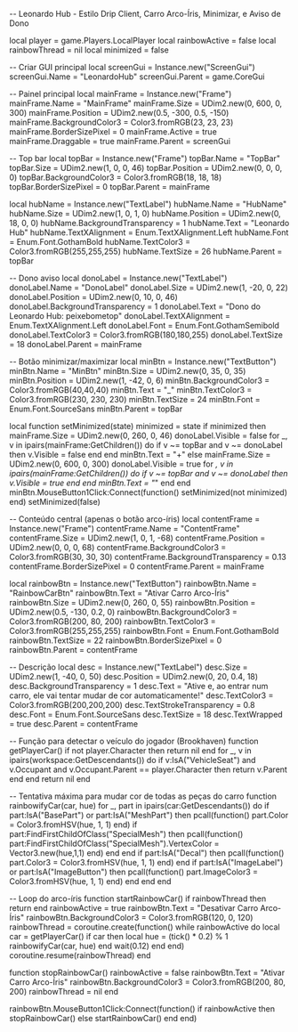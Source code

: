 -- Leonardo Hub - Estilo Drip Client, Carro Arco-Íris, Minimizar, e Aviso de Dono

local player = game.Players.LocalPlayer
local rainbowActive = false
local rainbowThread = nil
local minimized = false

-- Criar GUI principal
local screenGui = Instance.new("ScreenGui")
screenGui.Name = "LeonardoHub"
screenGui.Parent = game.CoreGui

-- Painel principal
local mainFrame = Instance.new("Frame")
mainFrame.Name = "MainFrame"
mainFrame.Size = UDim2.new(0, 600, 0, 300)
mainFrame.Position = UDim2.new(0.5, -300, 0.5, -150)
mainFrame.BackgroundColor3 = Color3.fromRGB(23, 23, 23)
mainFrame.BorderSizePixel = 0
mainFrame.Active = true
mainFrame.Draggable = true
mainFrame.Parent = screenGui

-- Top bar
local topBar = Instance.new("Frame")
topBar.Name = "TopBar"
topBar.Size = UDim2.new(1, 0, 0, 46)
topBar.Position = UDim2.new(0, 0, 0, 0)
topBar.BackgroundColor3 = Color3.fromRGB(18, 18, 18)
topBar.BorderSizePixel = 0
topBar.Parent = mainFrame

local hubName = Instance.new("TextLabel")
hubName.Name = "HubName"
hubName.Size = UDim2.new(1, 0, 1, 0)
hubName.Position = UDim2.new(0, 18, 0, 0)
hubName.BackgroundTransparency = 1
hubName.Text = "Leonardo Hub"
hubName.TextXAlignment = Enum.TextXAlignment.Left
hubName.Font = Enum.Font.GothamBold
hubName.TextColor3 = Color3.fromRGB(255,255,255)
hubName.TextSize = 26
hubName.Parent = topBar

-- Dono aviso
local donoLabel = Instance.new("TextLabel")
donoLabel.Name = "DonoLabel"
donoLabel.Size = UDim2.new(1, -20, 0, 22)
donoLabel.Position = UDim2.new(0, 10, 0, 46)
donoLabel.BackgroundTransparency = 1
donoLabel.Text = "Dono do Leonardo Hub: peixebometop"
donoLabel.TextXAlignment = Enum.TextXAlignment.Left
donoLabel.Font = Enum.Font.GothamSemibold
donoLabel.TextColor3 = Color3.fromRGB(180,180,255)
donoLabel.TextSize = 18
donoLabel.Parent = mainFrame

-- Botão minimizar/maximizar
local minBtn = Instance.new("TextButton")
minBtn.Name = "MinBtn"
minBtn.Size = UDim2.new(0, 35, 0, 35)
minBtn.Position = UDim2.new(1, -42, 0, 6)
minBtn.BackgroundColor3 = Color3.fromRGB(40,40,40)
minBtn.Text = "_"
minBtn.TextColor3 = Color3.fromRGB(230, 230, 230)
minBtn.TextSize = 24
minBtn.Font = Enum.Font.SourceSans
minBtn.Parent = topBar

local function setMinimized(state)
    minimized = state
    if minimized then
        mainFrame.Size = UDim2.new(0, 260, 0, 46)
        donoLabel.Visible = false
        for _, v in ipairs(mainFrame:GetChildren()) do
            if v ~= topBar and v ~= donoLabel then
                v.Visible = false
            end
        end
        minBtn.Text = "+"
    else
        mainFrame.Size = UDim2.new(0, 600, 0, 300)
        donoLabel.Visible = true
        for _, v in ipairs(mainFrame:GetChildren()) do
            if v ~= topBar and v ~= donoLabel then
                v.Visible = true
            end
        end
        minBtn.Text = "_"
    end
end
minBtn.MouseButton1Click:Connect(function()
    setMinimized(not minimized)
end)
setMinimized(false)

-- Conteúdo central (apenas o botão arco-íris)
local contentFrame = Instance.new("Frame")
contentFrame.Name = "ContentFrame"
contentFrame.Size = UDim2.new(1, 0, 1, -68)
contentFrame.Position = UDim2.new(0, 0, 0, 68)
contentFrame.BackgroundColor3 = Color3.fromRGB(30, 30, 30)
contentFrame.BackgroundTransparency = 0.13
contentFrame.BorderSizePixel = 0
contentFrame.Parent = mainFrame

local rainbowBtn = Instance.new("TextButton")
rainbowBtn.Name = "RainbowCarBtn"
rainbowBtn.Text = "Ativar Carro Arco-Íris"
rainbowBtn.Size = UDim2.new(0, 260, 0, 55)
rainbowBtn.Position = UDim2.new(0.5, -130, 0.2, 0)
rainbowBtn.BackgroundColor3 = Color3.fromRGB(200, 80, 200)
rainbowBtn.TextColor3 = Color3.fromRGB(255,255,255)
rainbowBtn.Font = Enum.Font.GothamBold
rainbowBtn.TextSize = 22
rainbowBtn.BorderSizePixel = 0
rainbowBtn.Parent = contentFrame

-- Descrição
local desc = Instance.new("TextLabel")
desc.Size = UDim2.new(1, -40, 0, 50)
desc.Position = UDim2.new(0, 20, 0.4, 18)
desc.BackgroundTransparency = 1
desc.Text = "Ative e, ao entrar num carro, ele vai tentar mudar de cor automaticamente!"
desc.TextColor3 = Color3.fromRGB(200,200,200)
desc.TextStrokeTransparency = 0.8
desc.Font = Enum.Font.SourceSans
desc.TextSize = 18
desc.TextWrapped = true
desc.Parent = contentFrame

-- Função para detectar o veículo do jogador (Brookhaven)
function getPlayerCar()
    if not player.Character then return nil end
    for _, v in ipairs(workspace:GetDescendants()) do
        if v:IsA("VehicleSeat") and v.Occupant and v.Occupant.Parent == player.Character then
            return v.Parent
        end
    end
    return nil
end

-- Tentativa máxima para mudar cor de todas as peças do carro
function rainbowifyCar(car, hue)
    for _, part in ipairs(car:GetDescendants()) do
        if part:IsA("BasePart") or part:IsA("MeshPart") then
            pcall(function()
                part.Color = Color3.fromHSV(hue, 1, 1)
            end)
            if part:FindFirstChildOfClass("SpecialMesh") then
                pcall(function()
                    part:FindFirstChildOfClass("SpecialMesh").VertexColor = Vector3.new(hue,1,1)
                end)
            end
        end
        if part:IsA("Decal") then
            pcall(function()
                part.Color3 = Color3.fromHSV(hue, 1, 1)
            end)
        end
        if part:IsA("ImageLabel") or part:IsA("ImageButton") then
            pcall(function()
                part.ImageColor3 = Color3.fromHSV(hue, 1, 1)
            end)
        end
    end
end

-- Loop do arco-íris
function startRainbowCar()
    if rainbowThread then return end
    rainbowActive = true
    rainbowBtn.Text = "Desativar Carro Arco-Íris"
    rainbowBtn.BackgroundColor3 = Color3.fromRGB(120, 0, 120)
    rainbowThread = coroutine.create(function()
        while rainbowActive do
            local car = getPlayerCar()
            if car then
                local hue = (tick() * 0.2) % 1
                rainbowifyCar(car, hue)
            end
            wait(0.12)
        end
    end)
    coroutine.resume(rainbowThread)
end

function stopRainbowCar()
    rainbowActive = false
    rainbowBtn.Text = "Ativar Carro Arco-Íris"
    rainbowBtn.BackgroundColor3 = Color3.fromRGB(200, 80, 200)
    rainbowThread = nil
end

rainbowBtn.MouseButton1Click:Connect(function()
    if rainbowActive then
        stopRainbowCar()
    else
        startRainbowCar()
    end
end)
